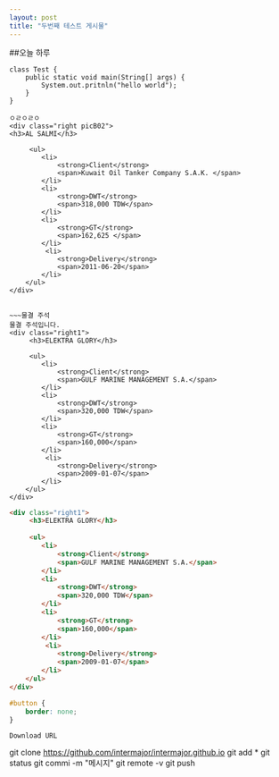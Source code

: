 ```yaml
---
layout: post
title: "두번째 테스트 게시물"
---
```


##오늘 하루

```{.java}
class Test {
    public static void main(String[] args) {
        System.out.pritnln("hello world");
    }
}
```

```
ㅇㄹㅇㄹㅇ
<div class="right picB02">
<h3>AL SALMI</h3>

     <ul>
        <li>
            <strong>Client</strong>
            <span>Kuwait Oil Tanker Company S.A.K. </span>
        </li>
        <li>
            <strong>DWT</strong>
            <span>318,000 TDW</span>
        </li>
        <li>
            <strong>GT</strong>
            <span>162,625 </span>
        </li>
         <li>
            <strong>Delivery</strong>
            <span>2011-06-20</span>
        </li>
    </ul>
</div>

```

~~~

~~~물결 주석
물결 주석입니다.
<div class="right1">
     <h3>ELEKTRA GLORY</h3>
    
     <ul>
        <li>
            <strong>Client</strong>
            <span>GULF MARINE MANAGEMENT S.A.</span>
        </li>
        <li>
            <strong>DWT</strong>
            <span>320,000 TDW</span>
        </li>
        <li>
            <strong>GT</strong>
            <span>160,000</span>
        </li>
         <li>
            <strong>Delivery</strong>
            <span>2009-01-07</span>
        </li>
    </ul>
</div>
~~~

```html
<div class="right1">
     <h3>ELEKTRA GLORY</h3>
    
     <ul>
        <li>
            <strong>Client</strong>
            <span>GULF MARINE MANAGEMENT S.A.</span>
        </li>
        <li>
            <strong>DWT</strong>
            <span>320,000 TDW</span>
        </li>
        <li>
            <strong>GT</strong>
            <span>160,000</span>
        </li>
         <li>
            <strong>Delivery</strong>
            <span>2009-01-07</span>
        </li>
    </ul>
</div>
```

```css
#button {
    border: none;
}
```



`Download URL`

git clone https://github.com/intermajor/intermajor.github.io
git add *
git status
git commi -m "메시지"
git remote -v
git push
